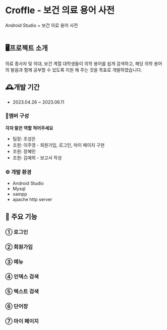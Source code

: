 # Croffle - 보건 의료 용어 사전
Android Studio + 보건 의료 용어 사전
<br>
<br>

## 🖥프로젝트 소개
의료 종사자 및 의대, 보건 계열 대학생들이 의학 용어를 쉽게 검색하고, 해당 의학 용어의 발음과 함께 공부할 수 있도록 지원 해 주는 것을 목표로 개발하였습니다.


## 🕰개발 기간
- 2023.04.26 ~ 2023.06.11


### 👤멤버 구성 
**각자 맡은 역할 적어주세요**
- 팀장: 조성은
- 조원: 이주영 - 회원가입, 로그인, 마이 페이지 구현
- 조원: 장혜민
- 조원: 김예희 - 보고서 작성


### ⚙ 개발 환경
- Android Studio
- Mysql
- xampp
- apache http server


## 📌 주요 기능
### ① 로그인
### ② 회원가입
### ③ 메뉴
### ④ 인덱스 검색
### ⑤ 텍스트 검색
### ⑥ 단어장
### ⑦ 마이 페이지
